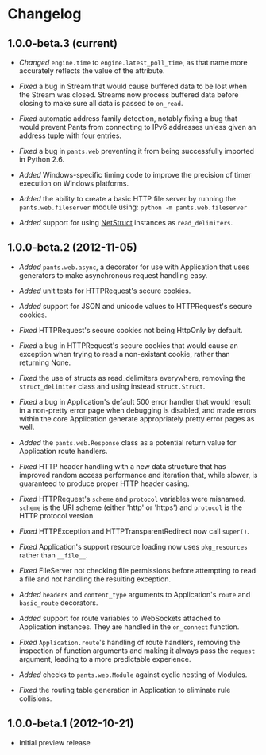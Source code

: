 Changelog
=========

1.0.0-beta.3 (current)
----------------------
 *  *Changed* ``engine.time`` to ``engine.latest_poll_time``, as that name more
              accurately reflects the value of the attribute.

 *  *Fixed* a bug in Stream that would cause buffered data to be lost when the
            Stream was closed. Streams now process buffered data before closing
            to make sure all data is passed to ``on_read``.

 *  *Fixed* automatic address family detection, notably fixing a bug that would
            prevent Pants from connecting to IPv6 addresses unless given an
            address tuple with four entries.

 *  *Fixed* a bug in ``pants.web`` preventing it from being successfully
            imported in Python 2.6.

 *  *Added* Windows-specific timing code to improve the precision of timer
            execution on Windows platforms.

 *  *Added* the ability to create a basic HTTP file server by running the
            ``pants.web.fileserver`` module using:
            ``python -m pants.web.fileserver``

 *  *Added* support for using [NetStruct](https://github.com/stendec/netstruct)
            instances as ``read_delimiters``.

1.0.0-beta.2 (2012-11-05)
-------------------------
 *  *Added* ``pants.web.async``, a decorator for use with Application that
            uses generators to make asynchronous request handling easy.

 *  *Added* unit tests for HTTPRequest's secure cookies.
 
 *  *Added* support for JSON and unicode values to HTTPRequest's
            secure cookies.
 
 *  *Fixed* HTTPRequest's secure cookies not being HttpOnly by default.
 
 *  *Fixed* a bug in HTTPRequest's secure cookies that would cause an exception
            when trying to read a non-existant cookie, rather than returning
            None.

 *  *Fixed* the use of structs as read_delimiters everywhere, removing the
            ``struct_delimiter`` class and using instead ``struct.Struct``.

 *  *Fixed* a bug in Application's default 500 error handler that would result
            in a non-pretty error page when debugging is disabled, and made
            errors within the core Application generate appropriately pretty
            error pages as well.

 *  *Added* the ``pants.web.Response`` class as a potential return value for
            Application route handlers.

 *  *Fixed* HTTP header handling with a new data structure that has
            improved random access performance and iteration that, while
            slower, is guaranteed to produce proper HTTP header casing.

 *  *Fixed* HTTPRequest's ``scheme`` and ``protocol`` variables were misnamed.
            ``scheme`` is the URI scheme (either 'http' or 'https') and
            ``protocol`` is the HTTP protocol version.

 *  *Fixed* HTTPException and HTTPTransparentRedirect now call ``super()``.

 *  *Fixed* Application's support resource loading now uses ``pkg_resources``
            rather than ``__file__``.

 *  *Fixed* FileServer not checking file permissions before attempting to read
            a file and not handling the resulting exception.

 *  *Added* ``headers`` and ``content_type`` arguments to Application's
            ``route`` and ``basic_route`` decorators. 

 *  *Added* support for route variables to WebSockets attached to Application
            instances. They are handled in the ``on_connect`` function.

 *  *Fixed* ``Application.route``'s handling of route handlers, removing the
            inspection of function arguments and making it always pass the
            ``request`` argument, leading to a more predictable experience.

 *  *Added* checks to ``pants.web.Module`` against cyclic nesting of Modules.

 *  *Fixed* the routing table generation in Application to eliminate
            rule collisions.

1.0.0-beta.1 (2012-10-21)
-------------------------
 * Initial preview release